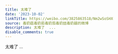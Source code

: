 ```yaml
---
title: 太难了
date: '2023-10-02'
linkTitle: https://weibo.com/3825863518/Nm2wSoSHX
source: 毒奶菇毒奶茹毒奶茄毒奶喆毒奶囍的微博
description: 太难了  ...
disable_comments: true
---
```

太难了  ...